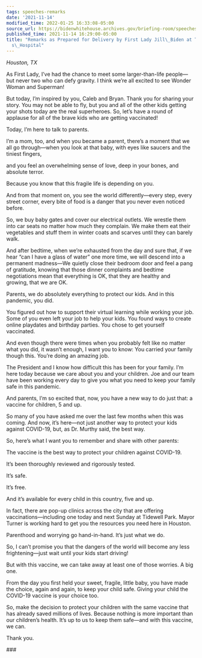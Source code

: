 ```yaml
---
tags: speeches-remarks
date: '2021-11-14'
modified_time: 2022-01-25 16:33:08-05:00
source_url: https://bidenwhitehouse.archives.gov/briefing-room/speeches-remarks/2021/11/14/remarks-as-prepared-for-delivery-by-first-lady-jill-biden-at-texas-childrens-hospital/
published_time: 2021-11-14 16:29:00-05:00
title: "Remarks as Prepared for Delivery by First Lady Jill\_Biden at Texas Children\u2019\
  s\_Hospital"
---
```

 
*Houston, TX*

As First Lady, I’ve had the chance to meet some larger-than-life
people—but never two who can defy gravity. I think we’re all excited to
see Wonder Woman and Superman! 

But today, I’m inspired by you, Caleb and Bryan. Thank you for sharing
your story. You may not be able to fly, but you and all of the other
kids getting your shots today are the real superheroes. So, let’s have a
round of applause for all of the brave kids who are getting vaccinated! 

Today, I’m here to talk to parents.  

I’m a mom, too, and when you became a parent, there’s a moment that we
all go through—when you look at that baby, with eyes like saucers and
the tiniest fingers,  

and you feel an overwhelming sense of love, deep in your bones, and
absolute terror.  

Because you know that this fragile life is depending on you.   

And from that moment on, you see the world differently—every step, every
street corner, every bite of food is a danger that you never even
noticed before.  

So, we buy baby gates and cover our electrical outlets. We wrestle them
into car seats no matter how much they complain. We make them eat their
vegetables and stuff them in winter coats and scarves until they can
barely walk. 

And after bedtime, when we’re exhausted from the day and sure that, if
we hear “can I have a glass of water” one more time, we will descend
into a permanent madness—We quietly close their bedroom door and feel a
pang of gratitude, knowing that those dinner complaints and bedtime
negotiations mean that everything is OK, that they are healthy and
growing, that we are OK.  

Parents, we do absolutely everything to protect our kids. And in this
pandemic, you did.  

You figured out how to support their virtual learning while working your
job. Some of you even left your job to help your kids. You found ways to
create online playdates and birthday parties. You chose to get yourself
vaccinated.  

And even though there were times when you probably felt like no matter
what you did, it wasn’t enough, I want you to know: You carried your
family though this. You’re doing an amazing job.  

The President and I know how difficult this has been for your family.
I’m here today because we care about you and your children. Joe and our
team have been working every day to give you what you need to keep your
family safe in this pandemic.  

And parents, I’m so excited that, now, you have a new way to do just
that: a vaccine for children, 5 and up.  

So many of you have asked me over the last few months when this was
coming. And now, it’s here—not just another way to protect your kids
against COVID-19, but, as Dr. Murthy said, the best way. 

So, here’s what I want you to remember and share with other parents:  

The vaccine is the best way to protect your children against COVID-19.  

It’s been thoroughly reviewed and rigorously tested. 

It’s safe.  

It’s free.  

And it’s available for every child in this country, five and up.   

In fact, there are pop-up clinics across the city that are offering
vaccinations—including one today and next Sunday at Tidewell Park. Mayor
Turner is working hard to get you the resources you need here in
Houston.  

Parenthood and worrying go hand-in-hand. It’s just what we do.  

So, I can’t promise you that the dangers of the world will become any
less frightening—just wait until your kids start driving!  

But with this vaccine, we can take away at least one of those worries. A
big one.  

From the day you first held your sweet, fragile, little baby, you have
made the choice, again and again, to keep your child safe. Giving your
child the COVID-19 vaccine is your choice too.   

So, make the decision to protect your children with the same vaccine
that has already saved millions of lives. Because nothing is more
important than our children’s health. It’s up to us to keep them
safe—and with this vaccine, we can.  

Thank you.  

\### 
